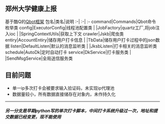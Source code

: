 ## 郑州大学健康上报
基于酷Q的[Qbot框架](https://github.com/ForteScarlet/simple-robot-core)
包名|类名|说明
  :-|  :-|  :-
command|Commands|Qbot命令枚举类
config|ExecutorConfig|线程池配置类
| |JobFactory|quartz工厂,将job注入ioc
| |SpringContextUtils|获取上下文
crawler|Jskb|爬虫类
entiry|AccountEntiry|储存用户打卡信息
| |TbData|储存用户打卡过程中的json数据
listen|DefaultListen|默认的消息监听类
| |JksbListen|打卡相关的消息监听类
schedule|AutoDk|定时自动打卡
service|DkService|打卡服务类
| |SendMsgService|全局送信服务类

## 目前问题
* 单一ip多次打卡会被要求输入验证码，未实现ip代理池
* 数据量较小，所有数据直接储存在对象内，未作持久化

---
##### 另一分支是早期python写的单次打卡脚本，中间打卡系统升级过一次，地址和提交数据已经变更，现不能使用

